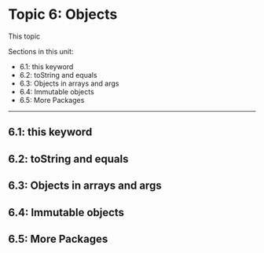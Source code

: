 # Topic 6: Objects

This topic 

Sections in this unit: 
- 6.1: this keyword
- 6.2: toString and equals
- 6.3: Objects in arrays and args
- 6.4: Immutable objects
- 6.5: More Packages

---
## 6.1: this keyword

## 6.2: toString and equals

## 6.3: Objects in arrays and args

## 6.4: Immutable objects

## 6.5: More Packages
